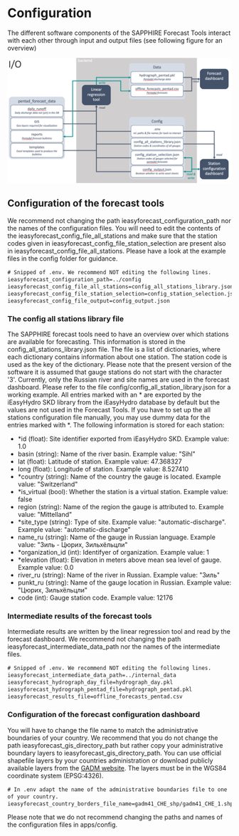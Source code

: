 # Configuration

The different software components of the SAPPHIRE Forecast Tools interact with each other through input and output files (see following figure for an overview)

<img src="www/io.png" alt="IO" width="700"/>

## Configuration of the forecast tools
We recommend not changing the path ieasyforecast_configuration_path nor the names of the configuration files. You will need to edit the contents of the ieasyforecast_config_file_all_stations and make sure that the station codes given in ieasyforecast_config_file_station_selection are present also in ieasyforecast_config_file_all_stations. Please have a look at the example files in the config folder for guidance.
```
# Snipped of .env. We recommend NOT editing the following lines.
ieasyforecast_configuration_path=../config
ieasyforecast_config_file_all_stations=config_all_stations_library.json
ieasyforecast_config_file_station_selection=config_station_selection.json
ieasyforecast_config_file_output=config_output.json
```

### The config all stations library file
The SAPPHIRE forecast tools need to have an overview over which stations are available for forecasting. This information is stored in the config_all_stations_library.json file. The file is a list of dictionaries, where each dictionary contains information about one station. The station code is used as the key of the dictionary. Please note that the present version of the software it is assumed that gauge stations do not start with the character '3'. Currently, only the Russian river and site names are used in the forecast dashboard. Please refer to the file config/config_all_station_library.json for a working example. All entries marked with an * are exported by the iEasyHydro SKD library from the iEasyHydro database by default but the values are not used in the Forecast Tools. If you have to set up the all stations configuration file manually, you may use dummy data for the entries marked with *. The following information is stored for each station:
- *id (float): Site identifier exported from iEasyHydro SKD. Example value: 1.0
- basin (string): Name of the river basin. Example value: "Sihl"
- lat (float): Latitude of station. Example value: 47.368327
- long (float): Longitude of station. Example value: 8.527410
- *country (string): Name of the country the gauge is located. Example value: "Switzerland"
- *is_virtual (bool): Whether the station is a virtual station. Example value: false
- region (string): Name of the region the gauge is attributed to. Example value: "Mittelland"
- *site_type (string): Type of site. Example value: "automatic-discharge". Example value: "automatic-discharge"
- name_ru (string): Name of the gauge in Russian language. Example value: "Зиль - Цюрих, Зильхёльцли"
- *organization_id (int): Identifyer of organization. Example value: 1
- *elevation (float): Elevation in meters above mean sea level of gauge. Example value: 0.0
- river_ru (string): Name of the river in Russian. Example value: "Зиль"
- punkt_ru (string): Name of the gauge location in Russian. Example value: "Цюрих, Зильхёльцли"
- code (int): Gauge station code. Example value: 12176

### Intermediate results of the forecast tools
Intermediate results are written by the linear regression tool and read by the forecast dashboard. We recommend not changing the path ieasyforecast_intermediate_data_path nor the names of the intermediate files.
```
# Snipped of .env. We recommend NOT editing the following lines.
ieasyforecast_intermediate_data_path=../internal_data
ieasyforecast_hydrograph_day_file=hydrograph_day.pkl
ieasyforecast_hydrograph_pentad_file=hydrograph_pentad.pkl
ieasyforecast_results_file=offline_forecasts_pentad.csv
```


### Configuration of the forecast configuration dashboard
You will have to change the file name to match the administrative boundaries of your country. We recommend that you do not change the path ieasyforecast_gis_directory_path but rather copy your administrative boundary layers to ieasyforecast_gis_directory_path. You can use official shapefile layers by your countries administration or download publicly available layers from the [GADM website](https://gadm.org/data.html). The layers must be in the WGS84 coordinate system (EPSG:4326).
```
# In .env adapt the name of the administrative boundaries file to one of your country.
ieasyforecast_country_borders_file_name=gadm41_CHE_shp/gadm41_CHE_1.shp
```
Please note that we do not recommend changing the paths and names of the configuration files in apps/config.


